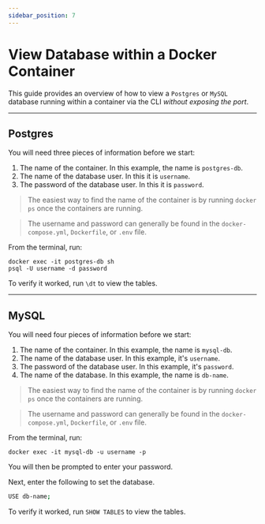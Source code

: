 ```yaml
---
sidebar_position: 7
---
```


# View Database within a Docker Container

This guide provides an overview of how to view a `Postgres` or `MySQL` database running within a container via the CLI *without exposing the port*.

---

## Postgres

You will need three pieces of information before we start:

1. The name of the container. In this example, the name is `postgres-db`.
2. The name of the database user. In this it is `username`.
3. The password of the database user. In this it is `password`. 

> The easiest way to find the name of the container is by running `docker ps` once the containers are running. 

> The username and password can generally be found in the `docker-compose.yml`, `Dockerfile`, or `.env` file.

From the terminal, run:

```bs
docker exec -it postgres-db sh
psql -U username -d password
```

To verify it worked, run `\dt` to view the tables.

---

## MySQL

You will need four pieces of information before we start:

1. The name of the container. In this example, the name is `mysql-db`.
2. The name of the database user. In this example, it's `username`.
3. The password of the database user. In this example, it's `password`.
4. The name of the database. In this example, the name is `db-name`.

> The easiest way to find the name of the container is by running `docker ps` once the containers are running.

> The username and password can generally be found in the `docker-compose.yml`, `Dockerfile`, or `.env` file.

From the terminal, run:

```bs
docker exec -it mysql-db -u username -p
```

You will then be prompted to enter your password.

Next, enter the following to set the database.

```bash
USE db-name;
```

To verify it worked, run `SHOW TABLES` to view the tables.
